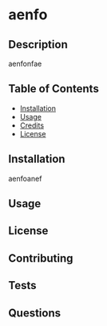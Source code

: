 # aenfo
## Description 
  aenfonfae
  
## Table of Contents

* [Installation](#installation)
* [Usage](#usage)
* [Credits](#credits)
* [License](#license)

## Installation

  aenfoanef

## Usage



## License



## Contributing



## Tests



## Questions


